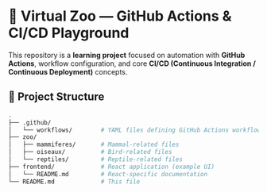 # 🐾 Virtual Zoo — GitHub Actions & CI/CD Playground

This repository is a **learning project** focused on automation with **GitHub Actions**, workflow configuration, and core **CI/CD (Continuous Integration / Continuous Deployment)** concepts.

## 📁 Project Structure

```bash
.
├── .github/
│   └── workflows/        # YAML files defining GitHub Actions workflows
├── zoo/
│   ├── mammiferes/       # Mammal-related files
│   ├── oiseaux/          # Bird-related files
│   └── reptiles/         # Reptile-related files
├── frontend/             # React application (example UI)
│   └── README.md         # React-specific documentation
└── README.md             # This file
